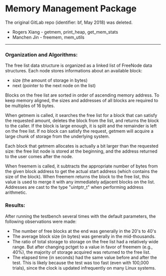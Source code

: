 # Memory Management Package

The original GitLab repo (identifier: bf, May 2018) was deleted.

* Rogers Xiang - getmem, print_heap, get_mem_stats
* Manchen Jin - freemem, mem_utils

----
### Organization and Algorithms:
The free list data structure is organized as a linked list of FreeNode
data structures. Each node stores informations about an available block:
* size (the amount of storage in bytes)
* next (pointer to the next node on the list)

Blocks on the free list are sorted in order of ascending memory address.
To keep memory aligned, the sizes and addresses of all blocks are required to
be multiples of 16 bytes.

When getmem is called, it searches the free list for a block that can satisfy
the requested amount, deletes the block from the list, and returns the block
to the caller. If the block is large enough, it is split and the remainder
is left on the free list. If no block can satisfy the request, getmem will
acquire a large chunk of storage from the underlying system.

Each block that getmem allocates is actually a bit larger than the requested
size: the free list node is stored at the beginning, and the address returned
to the user comes after the node. 

When freemem is called, it subtracts the appropriate number of bytes from the
given block address to get the actual start address (which contains the size
of the block). When freemem returns the block to the free list, this value is
used to merge it with any immediately adjacent blocks on the list. Addresses
are cast to the type "uintptr_t" when performing address arithmetic.


### Results:
After running the testbench several times with the default parameters, the
following observations were made:
* The number of free blocks at the end was generally in the 20's to 40's
* The average block size (in bytes) was generally in the mid-thousands.
* The ratio of total storage to storage on the free list had a relatively 
wide range. But after changing pctget to a value in favor of freemem (e.g.,
40%), the majority of storage acquired was returned to the free list.
* The elapsed time (in seconds) had the same value before and after the test.
This is likely because the test was too fast (even with 100,000 trials),
since the clock is updated infrequently on many Linux systems.

